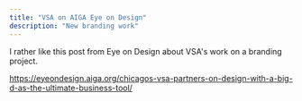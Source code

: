 ```yaml
---
title: "VSA on AIGA Eye on Design"
description: "New branding work"
---
```


I rather like this post from Eye on Design about VSA's work on a branding project.

https://eyeondesign.aiga.org/chicagos-vsa-partners-on-design-with-a-big-d-as-the-ultimate-business-tool/

